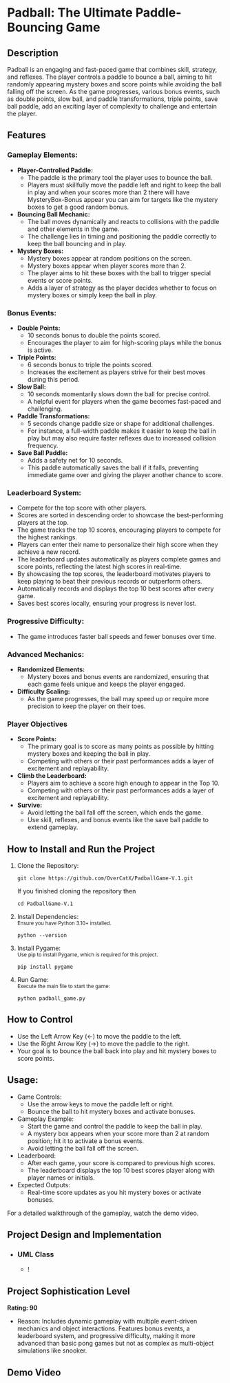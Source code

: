 # Padball: The Ultimate Paddle-Bouncing Game

## Description

Padball is an engaging and fast-paced game that combines skill, strategy, and reflexes. The player controls a paddle to bounce a ball, aiming to hit randomly appearing mystery boxes and score points while avoiding the ball falling off the screen. As the game progresses, various bonus events, such as double points, slow ball, and paddle transformations, triple points, save ball paddle, add an exciting layer of complexity to challenge and entertain the player.

## Features
### Gameplay Elements:
- **Player-Controlled Paddle:**
    - The paddle is the primary tool the player uses to bounce the ball.
    - Players must skillfully move the paddle left and right to keep the ball in play and when your scores more than 2 there will have MysteryBox-Bonus appear you can aim for targets like the mystery boxes to get a good random bonus.
- **Bouncing Ball Mechanic:**
    - The ball moves dynamically and reacts to collisions with the paddle and other elements in the game.
    - The challenge lies in timing and positioning the paddle correctly to keep the ball bouncing and in play.
- **Mystery Boxes:**
    - Mystery boxes appear at random positions on the screen.
    - Mystery boxes appear when player scores more than 2.
    - The player aims to hit these boxes with the ball to trigger special events or score points.
    - Adds a layer of strategy as the player decides whether to focus on mystery boxes or simply keep the ball in play.

### Bonus Events:
- **Double Points:**
    - 10 seconds bonus to double the points scored.
    - Encourages the player to aim for high-scoring plays while the bonus is active.
- **Triple Points:**
    - 6 seconds bonus to triple the points scored.
    - Increases the excitement as players strive for their best moves during this period.
- **Slow Ball:**
    - 10 seconds momentarily slows down the ball for precise control.
    - A helpful event for players when the game becomes fast-paced and challenging.
- **Paddle Transformations:**
    - 5 seconds change paddle size or shape for additional challenges.
    - For instance, a full-width paddle makes it easier to keep the ball in play but may also require faster reflexes due to increased collision frequency.
- **Save Ball Paddle:**
    - Adds a safety net for 10 seconds.
    - This paddle automatically saves the ball if it falls, preventing immediate game over and giving the player another chance to score.

### Leaderboard System:
- Compete for the top score with other players.
- Scores are sorted in descending order to showcase the best-performing players at the top.
- The game tracks the top 10 scores, encouraging players to compete for the highest rankings.
- Players can enter their name to personalize their high score when they achieve a new record.
- The leaderboard updates automatically as players complete games and score points, reflecting the latest high scores in real-time.
- By showcasing the top scores, the leaderboard motivates players to keep playing to beat their previous records or outperform others.
- Automatically records and displays the top 10 best scores after every game.
- Saves best scores locally, ensuring your progress is never lost.

### Progressive Difficulty:
- The game introduces faster ball speeds and fewer bonuses over time.

### Advanced Mechanics:
- **Randomized Elements:**
  - Mystery boxes and bonus events are randomized, ensuring that each game feels unique and keeps the player engaged.
- **Difficulty Scaling:**
  - As the game progresses, the ball may speed up or require more precision to keep the player on their toes.

### Player Objectives
- **Score Points:**
  - The primary goal is to score as many points as possible by hitting mystery boxes and keeping the ball in play.
  - Competing with others or their past performances adds a layer of excitement and replayability.
- **Climb the Leaderboard:**
  - Players aim to achieve a score high enough to appear in the Top 10.
  - Competing with others or their past performances adds a layer of excitement and replayability.
- **Survive:**
  - Avoid letting the ball fall off the screen, which ends the game.
  - Use skill, reflexes, and bonus events like the save ball paddle to extend gameplay.

## How to Install and Run the Project
1. Clone the Repository:
    ```shell 
   git clone https://github.com/OverCatX/PadballGame-V.1.git
   ```
   If you finished cloning the repository then
   ```shell
   cd PadballGame-V.1
   ```
2. Install Dependencies:\
    <sub>Ensure you have Python 3.10+ installed.</sub>
    ```shell
    python --version
    ```
3. Install Pygame:\
    <sub>Use pip to install Pygame, which is required for this project.</sub>
    ``` shell
    pip install pygame
    ```
4. Run Game:\
    <sub>Execute the main file to start the game:</sub>
    ``` shell
    python padball_game.py
    ```

## How to Control
- Use the Left Arrow Key (←) to move the paddle to the left.
- Use the Right Arrow Key (→) to move the paddle to the right.
- Your goal is to bounce the ball back into play and hit mystery boxes to score points.

## Usage:
- Game Controls:
    - Use the arrow keys to move the paddle left or right.
    - Bounce the ball to hit mystery boxes and activate bonuses.
- Gameplay Example:
    - Start the game and control the paddle to keep the ball in play.
    - A mystery box appears when your score more than 2 at random position; hit it to activate a bonus events.
    - Avoid letting the ball fall off the screen.
- Leaderboard:
    - After each game, your score is compared to previous high scores.
    - The leaderboard displays the top 10 best scores player along with player names or initials.
- Expected Outputs:
    - Real-time score updates as you hit mystery boxes or activate bonuses.

For a detailed walkthrough of the gameplay, watch the demo video.

## Project Design and Implementation

- ### UML Class
  - !

## Project Sophistication Level
**Rating: 90**
- Reason: Includes dynamic gameplay with multiple event-driven mechanics and object interactions. Features bonus events, a leaderboard system, and progressive difficulty, making it more advanced than basic pong games but not as complex as multi-object simulations like snooker.

## Demo Video
